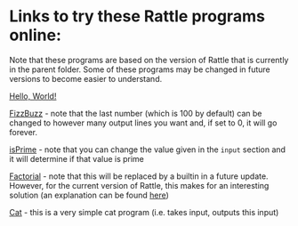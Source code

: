 # Links to try these Rattle programs online:

Note that these programs are based on the version of Rattle that is currently in the parent folder. Some of these programs may be changed in future versions to become easier to understand.

[Hello, World!](https://tio.run/##7Tz9k9u2sb/rr4Cpl1i80/e5/lBysV3Hfs8znTgTp68/XM8NRUESaoqkCdLnc13/6@kuPkgABKm7JG2n897N@HwCFovF7mJ3sVgovy73WXr285BMTiYkzjYs3a1IVW4nD7FlEATB4FlBo5JuSJaSH/cVeVrtyOKMzB@u7j1cnT0gy/lyPhg8iSrAVKzIt1HKaDJ48p4WnGXpisyni@lcIIIf/K/MyCZbDQj8iF@H6C0lEdlWaVzCCAL9gCw7RCWLoyS5JrzMCoBISVQU0TVhKTnQQ1ZcQ9OGHLL3lJR7SvKMpSUtcDh@TOmHkryPkoo2k9CEU8AGqznQtOSPSVZAx/Wakr9WvCRpVlq9X08m5GrP4j2JcfK4JBF3cZCRwMxKUnFF426bRLvHoVoy/n5XsfgtyYtsV0QHbiydU0qe/ffr52QLlGzZx4/r6uNH0XNFGCd7miQZucqKZCMaP92Z8NNv@MXu6y8@X8zzd5e7Cf/m8nO@JPGexm85rh1Rsi0wKa9KxJEX7EDJvixzvprNQMJ0lyXbKawgfks/xPso3dFpnB1m7yrKkf989rsH9xcPZoxPyj38SqvDmhaTaCIwSTou5u8uL/LLOQiSwqx7pPU2M9xfPjhbztghTwQXAXlZgP5MDlG8Z6maBLhe3hbt8mw@4wLvBEZPFMvJCERLV@RTjhz57tWPoG6IXHWPyZrGEcoPFUdybkdBtnlUcFD8qz0FlYtA72A0Kgk95OV1KMU40Kq9oVs5YIS0hoaUd0m2jhKBwfysFZ6bjQXNYbeZLVlVAkFPy@fpxmwus/zV9jUyw2zFrRLtqNmk9oXZlGRZ/iyr6uah0Q4oC2v@uCoKkNGz7HCA/fYy3dAPLi6HtFiCchfsD4yXPrhnWX7tLoJunuJmt5ppnKXQvDMbYbu9gO1mLbiABf@@2m7tRSvIZSMXz8rIOZlLltS8sJsU2@pGbXX0ZyUA@HwxvyQnZDGX7Y24alDNEoS9rAerhRuNetnQ9F2mNodaDDS9iMAgmW1Lq9FgRoOy@WUoF3T/WChraUpGTyt5sMnSu7AroTMBe1oUWcGF8UqzKwe1@HX37l3xv9hUn3AHfKXVflH/tZyKH/3xu6/IRYlbLtpscFGVNLR7Ck5AmuOooIpXwlkAJ@NG98kVK/ew2T6QbIvsl06AXwpzjns/r/hejhS2ZAwchn0rXNz6mowlvVuwP4wLg7BlBQgJDE4BLoAW48a2lmD6wV/ti6za7WXzKJySl1scBzQCSESCT8GYiPVc7WES8IvIXjCba7pFv8akmbaJmpJXiOKKcToG3krcDVvZ1keZ8IzKTEVE2m01NUKLrgMFNw0mjSUJEKDMDU4MtAFEek1KhsSN2JSShRgiYIsKkFyxmIZk8g3hOY0Z7uAI6Ztjk8TEgeMoN4aCRCslkaGGLBbqU5mVURLaOiJ1ldEY@s8xDqFTniesHAVfBeFAeXCg5VwBweZyNI1tR8BpzQJlfuteBYFdGvGnIMQten5OgsAAb21WJVYDoP4TY4Geke3ZLNj6g1qZC764dEn3Eit2@KiZOLR6C1pWhXQ7NrX2zm8MRk1ZWVyvhhiITYRX44ZzhDAIdRlVl@@zKoGNQ01agy@FIHhZmHT1Mbn5oDnwZdAshH6g8SiIAC4gp8S3VAuZMAd8FF4EUXDZ1gPJjA8xzcuGojziXPlz0VY750blFqvVpeq1mDRoeI1bQKhMKeQFEg99UpaoDIbpkeAaHC7VOBfz9jzqj1Oy8K6pGWsTra079ECYo9wfeiJB9FgOC1vgyhn4hqipQnueoauaYyKha@bqgeN6ktDZ1kM0PLpT@omp0YuGRfWixmnAFRnyqygXn8F5gH1LIKzkJIl0yCNGW9IbCpZVqVrcSOFq1jR0@TvUitO09I23/wBPlkCo6AlBviYJTUc1QwyFaGPnFx4MhtL58J86CmGwUxwjhD@nwFA8xwArwf1IYzFW/wMbbYdIy9gyxIZtMahvG6qBjpsdndqiDpoRdJ5xztYJhSgItTaYL5Zn9353/8HDR59/evLlm8fBkHyJqlRQLmKFCDxUFEuPiD6KcPC4xp5OKapEBpAQI9QhhuTBG3GsfCyCDN0lWSF3PAT/dtQmg7lINMFRoG5CNjKkoMCjygiFujWlCYyCw8Roe8EuEcpcY8tWqkmnUZ6DZMQY286r@bGjzz0pPBeTxSUaShx0ag8ykJnQbc8lPcuo5scJCiC0QNxfKGpTh9Uqb3V28QT87cgeJY1xhBUmRCKEjhvjW8cNb4S7gn6D7RIafk9hWQkoE4KNA8MrNTF4HTfbHPcF6fWcj28252PvnMujky7bs@qpcZY7TiBhWcKGFNyw2ySLShwUmg7ZtoSWITTncQOWyD7G@MA/t@GRDKUdF0olLsO2STWQ/ORH4oYO7rAn/mFqztAzoRHqCBathjIzwcVweTrRx15bxJ44x2MxJFJ7E7uyUnjRjkh65QfbQPhE1vJfjucGPHB@uM6pEr@jS9qefstiNBd/s3AHp8EKDgJju3ESrHi1LtFxOD0nwepQJSXLk2unZxasNuw921Cn/SpYiQTZnzA/5vT9EKwKPF4dMLYYItPn4geiB0znFNQ4P23YTp7BcKVktDiHpY/J8hxkylJgwNm52AJw8BHJtTVNsishqg0tI5aApNfg8MD6YXADIyRCbhPEYeF4YnXo3AUr8H1O49fBSmnct9lV6nR@U3f@MXe6voc5aPm97HX6chhWpO5Md4IVejanNQ5WcZbGkQt9gWuIivIPWeZOfRmswC95Or4AsWabKsmc9v8CXBChOa0FrkClO4TjdfrPg1WzhZ@/q8DAORB/0ezZ/C8e@1@mr6Xd8AKXuCAU8gulyU7/GJkGyJ5BqPPUpSUC/cZMzcuUlS/qgNaGeapgXuW0iCTAUCaxs7oFM8iYgt6KZDSQE4szcmZv3@AAjMTeD33zvUb@JTQuXxTZQeSRHIC1Fu2P2fdNZsgB@r1a9tN08wMEVH4gpoBeAq93rd53wepdxcrvZYLVf@zFn78bwac45Zk2RXwIIUAJRnDu0yb2NAiVybSAL/DDZShAjGhDGYFR42i3BzRWGps6RrQNwVjeILDakIsTIuZnqvVET9wcQoTNQEgYwJmwAVyfGMhHWmQiDm3ghUmpR0iLQaItZnE2NGYHCGtGRVZBwL4J@/BoI6UQpdkUQ9o6NgeKCwZnIAjmQSMIjeI9hvaW8xOB6QHsG3jAheFrkFGnGGwHFjg067zJwnSXB/QYImAAAIyxVLxAE3vQ0hqEcrjBoDNrkAxJPMMawQtqQBAoh/O5HWg6qXOYSQG6B3AnD6RjITOnQQZHMy2C86CDe8IOeVbA8Snb1Z1rhRna2tjHi3kY3oKa2WJ@cjJany4makFA30mrbaA4pLbAce6o6KiTM06eh3h40JHsuQDUq9EEfp8uwktDenJpv6n8WtyqU0HdlIod6JELaXjZddap19LEKNIIDUXDWF7ryWT1@6hgkT6ASoZjDA@wO/aepuQNZtyiYuccpYP/ae4HA2Pf6CNAPf7x8fF3HATISgzTW@d3OWhM/tQ1at4esvfQCTy3vIEX@8lIqkbo4SsEl4qh6p6gTp5L6witnCzEdXCWo1E0@iRbRHgrwNToFqBf4ZR2hoa4zs8dZhlqZOVbDCthg6B4msXpIFmtUH8UhAp7YixGd@JqRV/vehvoGtc/Z9mT48ueiGW3JCujfbV0@UESN9M6rFplTtokH29wluaa50r1x6Qe4oCrxKqCz/DapX9AZN9A/jouzc4VvQ6XjprdmZMS9vF3pvhrOUZ1yNKahYAn5zVjVTe7HW/NUTdlb8@Y35TDJ7@Uwyc34PCJqcEGl8VZT7FYXdapCA0JHRs3JyzlJY02RJcfqIytlfoaCnSWRPBPya@o7B6n9r3e@v1YBIGpLw3nafJHCXdaTkOnbaD30nL9HtfrpnhseJ0oNkL5IccqDe96VBWQuPvVLOpjzY0RObr5K1jjxFANn45FJS6fGrWrMwMmk7BCilslUlXu44EPTiiFSEXyrrxsZ7wAHRoRLP7RI/feUvVZ7rGdsnYLLJzY2s6Y2enUGxDRSYifGB9B3nOtKQ1M4vTLYwMQN5MIQv52Mpl3iGRyU5E8emREc//ESdq8bRJdXnvgFAM6m9ZkVTOPyniG3UJtS7hILXskgljetjyuVfEJu2tst1n@RSVgTWo37FcVf12BLSgJY9ou47oTGYTZRZNBFZdFLtDHUlrXkcibxoG6VL1D0NXi3ZxkGdbzsRhcprp@VIx5/uoFGcmCIPCrWZpci3GyUtUsgRRlOmFfTV1HFHG0RqJep0yqmSuVLTSFf7zlQbReevXixp6l9xB@Klos0cjyBhmeqDSutXmwUdKKpWlkQmwFFRwuqlQWf9zlGLpgaF4PYEpecqVZanhRkALFDKy7ITE40tdkWHI0JW9CWbHEcAaYmqXvaYE3@GzblN3eoj7Rw8a@WsRbYDZvIq1ywa5xel59i@uBC4fDoXdbgkLhPXZzdyEj6XWB1bBYkMeVnKqaP9btjpkYsP2BmsbQHdsQD/lblpMqLVkiA80k43jLoaa2YFVRQ19tAmb08PbxMvC44qPlCl1AtTOx7ZN1j@UpG1JX8G0W/EfzQG@seruIqhmyjri0jbystlvDp4AVxSxUJMww1sRjtUS5hwU6xSvCdqh7HtNyUCwm6rQbojxcFBGKbmH@sBDwWBVx/@7zbtiOgmJPGcFR62o6ywBseEmCpkqpp@rGHaI3/W0GO8VQduHAT4FZ6eRH1mhVL5wotezpb8oQfgrGRKfqbS@zMDP2wed/B3GfDeJaZQIWeU/@HeQ9McjTlQRuRvOXmPtCu0xzqzc7dkMbT1dX8JiJ2oWvSPama8Yt5oVxba@ty52EqZipLkw051Eu0aJzWKeWC2pUUAyNNI2FcpqDyfI53G6vcdSEn9Zi7QeVF1Thb6NXt56YTBYGf/xvHuroxWB1N6QWnCsXx/Q1lq9/RWMS/DkNQveA5aQtRRHBrXI/cojuaraLQnUWCj/FzTD6C3IW3i7z6Dk4ddx1AfJl72VJ97jFvHfz9g2c3/wyDuB1WO67x8JyDcn/Wt7Y1JVPTDfGQXxjvMRzM2/HcVgnp9schY/4/W4J0kP@GuuHO3Jtx5OVflYrtD6RtGesM4HH06j9M7VPq3aNjXdTSZCmANafSLGfZJkvldS9Q6NCYmK3eOdW@1nsYIhO52MVYKYZqdMYxy6v@/bonBzJ8nuuUXqKjIxFHU3JkH4yPUrmvZHwwNVbWZ73zSong0A8Hw51MkYAGVXS6FtXcChg@azAd0v41mfN0tkePMFIVCu9xXe2V2SbykdgICVOwzFWsGQHLMbmZESnuylZLO/DyJLoZkAPYHFEeQSnjT3blvoBZVNuZeqGKW8rU4aFLlpZoPEX5tsEFs8lwa/Jsx3Jq8X7VjBtRAiGaG3wrvDWuBZv1aSZjCTRQl8DqTq0ragqoqISPqHpDg6Chub7bk4Ax1/kezXePMpW3F5nZZkdPLfxJFr6xkQJoE2jEhUvS0XnRhM0UQalLm3SF2cyTwWkLaY2yNzpn0/J84TLUdLXm3NrcwUf73LtZJrpxYs4TR8dS7RIpzgsAzUTBFSrw0LfzWYlryHG@NpEPEAYk5vpke@1642q4W0DXJ9bpRicN6Mw/VOjnFomzusnSlZVsTneghYRZecDqoHn6c9T3Gs1PrvsWlNkhzOidMvK0RjktLZTh/mTr289ftLZXpZztEz@RT2rg6lN/dKgZ3hgu30pX5gspQc1l2L4SO9SpOdmZbwnbs4Hu5y3wR3XYA272@mlGovOQjYzhi1gXGXT3UbWonjeAvFfoh1bqhvMyO1hXBe5rJz38XH@/3y0@Oi91PK/FqoR25bm/wQvO5bcz1P9pM2p@1a1IFUKoRbDp94Dw1hg7UcTcKv7o@s4Qa@DwRE@k1Tx1@nkZPbFmPzww/MXws3QqEjwK1E2FBkXYRXyIfowO@AzS/UHASJk5W@cJdUhnRXZ1ZhEgBBs5gxOwzhNdWh9X0WHu2p5nO5QZ6jIlswYdL4U0g9dXE/QcS3XxmG8FMR2X0f3Ja6nrN65svQeie7gz9Hvp3CY6M9wOIczq4D/NqeJjolvcRRyPal@QHeLahT74Oq7JrXeHpisFrWY4s2UOous5RdXoCkRAQW2NW94fZeHItYTlw3gI0D5AVjeTOCTRgbbFe83IlIXRDbXZQa2pUL32EC3AbH4cAnNwGvsLcNLSmitsaWU6XI3xDqWiKSJ6zmmwEj7pOIO09c2nuD8Bt@D8mu@OObY40szK7sIxqrCVi@/rkt2TUfnpaRv4zerUq9Y1ZvbjjISA1wlT4KA@Gqlj6WWe6nCnLZDWQ9RLrRR9NV/bJTw2ku6369A/BXtHSOt0oDQPH/b73466lvU96/YGzUCRc1SPMkJ39Snjb0lSsaX1tzBwML7lRdBMP0rqKgJHYZdwm/iE4c5@KpnKL7NQnwvmUh6PB44VT7NO6cbZSXamUxVylAeSUQYOxuZYw/7F1b9uJmJztKfVvlPOGhbfeMlWNubdV3zdlLYcT@@XNx7cO/h2f17D1q@p6nIfSm@y8VOf9kVtmYlcn3iB3E45bXkAr2FSibUlbUiyBKOAb@EJxUF5Fj0or6ujuM3DlyqYlOjQg3b1dsvzD@Irx6T6QiWyttzAeHTHfX9a6A50QGdk9yLpUW6zJrLKuNsa7sLVVPrRhoNX3Y6KytewyEqczGC3lh8P6CRWxEJEhhzsFVhcJ1VxTMIN4UNDv7889XP4qvTjGb958UKDehAfp2abgQb9fM/AA "Python 3 – Try It Online")

[FizzBuzz](https://tio.run/##7Txrk9s2kt/1KzDU2RZn9B7HDyWTsePYd67ail129vaDVt5QFCRxTZE0QXo8Pp//erYbDxIAQWomyd7W1d1UeTwCGo1Gd6O70Wgouy72aXL@a5@MTkckTDdRsluQstiOHmFLz/O83rOcBgXdkDQhP@9L8rTckdk5mT5a3H@0OH9I5tP5tNd7EpSAKV@QH4MkonHvyUeasyhNFmQ6no2nHBH84H9FSjbpokfgh/86BO8pCci2TMICRhDoB2TpISiiMIjja8KKNAeIhAR5HlyTKCEHekjza2jakEP6kZJiT0mWRklBcxyOHxP6qSAfg7ik9SQ0ZhSwwWoONCnYJUlz6LheU/L3khUkSQuj97vRiFzto3BPQpw8LEjAbBxkwDFHBSmZpHG3jYPdpS@XjL8/lFH4nmR5usuDA9OWziglz/797XOyBUq20efP6/LzZ95zRSJG9jSOU3KV5vGGN345GbGz79ly992dr8tp9mG1G7HvV1@zOQn3NHzPcO2IMtoCk7KyQBxZHh0o2RdFxhaTCUiY7tJ4O4YVhO/pp3AfJDs6DtPD5ENJGfKfTb55@GD2cBKxUbGHX0l5WNN8FIw4JkHHcvphtcxWUxAkhVn3SOttZngwf3g@n0SHLOZcBORFDvozOgThPkrkJMD14rZo5@fTCeN4RzB6JFlOBiBauiBfMuTIT69@BnVD5LJ7SNY0DFB@qDiCczsKss2CnIHiX@0pqFwAegejUUnoISuufSHGnlLtDd2KAQOk1dekvIvTdRBzDPpnpfBMb8xpBrtNb0nLAgh6WjxPNnpzkWavtm@RGXorbpVgR/UmuS/0pjhNs2dpWTX3tXZAmRvzh2Weg4yepYcD7LeXyYZ@snFZpIUClNlgf4pY4YJ7lmbX9iLo5iludqOZhmkCzTu9EbbbC9huxoJzWPAP5XZrLlpCzmu5OFZGLshUsKTihdkk2VY1KqujPksBwOfldEVOyWwq2mtxVaCKJQi7qgbLhWuNatnQ9FMqN4dcDDS9CMAg6W1zo1FjRo2y/qUpF3T/nEtrqUtGTSt4sEmTe7AroTMGe5rnac648UrSKws1/3Xv3j3@P99UX3AHfKvUflb9NR/zH/Xxp2/JssAtF2w2uKhSGNo9BScgzHGQU8kr7iyAk2Gt@@QqKvaw2T6RdIvsF06Arbg5x72flWwvRnJbMgQOw77lLm59TYaC3i3Yn4hxg7CNchASGJwcXADNh7VtLcD0g7/a52m524vmgT8mL7c4DmgEkIB4X7wh4eu52sMk4BeRvWA213SLfi0SZtokakxeIYqriNEh8FbgrtkabV2Ucc8ozVRAhN2WUyM07zpQcNNg0qI4BgKkucGJgTaASK5JESFxg2hMyYwP4bB5CUiuopD6ZPQ9YRkNI9zBAdI3xSaBiQHHUW4RChKtlECGGjKbyU9FWgSxb@qI0NWIhtB/gXEIHbMsjoqB963n96QHB1ouJBBsLkvTou0AOK1YIM1v1SshsEsh/uL5uEUvLojnaeCNzSrFqgFUf2Is0DGyOZsBW32QK7PBZyubdCexfIcP6ol9ozenRZkLt2NSa@782mBUlBX59aKPgdiIezWmOUcIg1CXUXXZPi1j2DhUp9W7ywXBilynq4vJ9QfFgbtevRD6iYYDLwA4j5wR11INZNwcsIG/9AJv1dQDwYxPIc2KmqIsYEz6c95WOeda5WaLxUr2Gkzq1bzGLcBVpuDyAon7LikLVBrD1EhwDRaXKpyzaXMe@ccZmTnXVI81iVbWHXogzJHuDz0RJ3oohvkNcOkMXEPkVL45T99WzSER0BVz1cBhNYlvbes@Gh7VKfzEWOtFwyJ7UeMU4IL02VWQ8c/gPMC@xRBWMhIHKuThow3p9TnLykQubiBx1Wvq2/ztK8WpW7rGm3@AJ4shVHSEIN@RmCaDiiGaQjSxs6UDg6Z0LvxnlkJo7OTHCO7PKTAUzzHASnA/wlgM5f/ARtMh0iI0DLFmWzTqm4aqp@JmS6e2qIN6BJ2ljEXrmEIUhFrrTWfz8/vfPHj46PHXX57cfXfp9cldVKWcMh4rBOChglB4RPRRhIHH1fZ0QlElUoCEGKEKMQQP3vFj5SUPMlSXYIXY8RD8m1GbCOYC3gRHgaoJ2RghBTkeVQYo1K0uTWAUHCYG22W0Qih9jQ1bKScdB1kGkuFjTDsv58eOLvck8SxHsxUaShx0Zg7SkOnQTc8lPMug4scpCsA3QOxfKGpdh@Uqb3V2cQT8zcgeJY1xhBEmBDyEDmvjW8UN77i7gn6N7QIafo9hWTEoE4INPc0r1TF4FTebHHcF6dWclzeb89I55/zopPPmrGpqnOXECiQMS1iTght2G6dBgYN83SGbltAwhPo8dsASmMcYF/jXJjySIbVjKVVi5TdNqobkFzcSO3Swhz1xD5Nz@o4JtVCHs2jRF5kJxoeL04k69poidsQ5DoshkJqb2JaVxIt2RNArPpgGwiWyhv@yPDfggfPDdUal@C1dUvb0xyhEc/FfBm7vzFvAQWBoNo68BSvXBToOq@fUWxzKuIiy@NrqmXiLTfQx2lCr/cpb8ATZXzA/ZvW98RY5Hq8OGFv0kelT/gPRA6ZzcqqdnzbRTpzBcKVkMLuApQ/J/AJkGiXAgPMLvgXg4MOTa2sap1dcVBtaBFEMkl6DwwPrh8ENjBAImUkQg4XjidWic@ctwPdZjd95C6lxP6ZXidX5fdX558zqeg1z0OK16LX6MhiWJ/ZMJ94CPZvVGnqLME3CwIZe4hqCvPhTmtpTr7wF@CVHxx0Qa7op49Rq/zfABRGa1ZrjCmS6gzteq//CW9Rb@PmHEgycBfE3xZ7Nf@Kx/2XyVtgNJ3CBC0Ihv5CabPUPkWmA7BmEOk9tWgLQb8zUvEyi4kUV0JowTyXMq4zmgQDoiyR2WrVgBhlT0FuejAZyQn5GTs3t6x2Akdj7qWu@t8i/mIbFizw98DySBbBWov05fV1nhiygH@SynyabNxBQuYEiCfQSeL1r9H7wFh/KqHgtEqzuYy/@/LcWfPJTnm5T@AcfAhRvAOc@ZWLPPF@aTAN4iR9WPgfRog1pBAa1o90e0FgpbPIY0TQEQ3GDEFWGnJ8QMT9Trkdq4voQwm0GQsIAFnEbwNSJgXymecrj0Bqem5RqhLAYJNhiFmdDw@gAYc0gT0sI2Dd@Fx5lpCSiJB1jSFvF5kBxHsEZCIJ50AhCg3CPob3h/HhgegD7Bh5wpvkaZNQZBtueAQ7NKm8y093lAT0GDxgAAGMsGS/Q2Bw0NwahHG4w6NwYJEISx7Ba8JwaEATK4WJqBppW6hxmkoD2AdzKA6lYSM9pkN7RTAvnPOjgnkSHLM3h@JTuqs61xAxtTezD2dT3b0HNZDY9PR2sz2YjuSCg77TR1pMcklvgOHdkdNTKGSvPQxw8aEn2LAH1YjCC32czf6VJTyztD5Vfg1tVKqidUr4DHXIhNS/bzjrVWuoYRRihPm8Yims9kaz@GORRoA6gguEYwwPsLvpIE/IOM25BvrOO0t5/1PeDnrZv1BGgGn95fPyJhQBZiWF64/wuBg3JX9pGTZtD9g46geeGN3BiPx0I1fAdfIXgUjJU3hNUyXNhHaGVkRm/Dk4zNIpan2ALD285mBzdAHQrnNROXxPXxYXFLE2NjHyLZiVMEBRPvTgVJMsVqo@cUG5PtMWoTlwt7@tcbw1d4frnLHt0fNkjvuyGZEW0L5cuPgjiJkqHZavISevk4w3OXF/zVKr@kFRDLHCZWJXwKV67dA8IzBvI38elyYWk1@LSUbM7sVLCLv5OJH8NxygPWUqzEPD0omKs7I5ux1t91E3Z2zHmD@Xw6W/l8OkNOHyqa7DGZX7WkyyWl3UyQkNCh9rNSZSwggYbosoPZMbWSH31OTpDIvin4FdQtI@T@15t/W4snMDElYZzNLmjhJOG01BpG@hdGa7f4XrtFI8JrxLFWijfZ1il4VyPrALid7@KRV2suTEiSzd/B2usGKrm07GoxOZTrXZVZkBnElZIMaNEqsxcPHDBcaXgqUjWlpdtjRegQyGCxT9@bN9byj7DPTZT1naBhRVbmxkzM516AyJaCXET4yLIea7VpYFJnG55bADiZhJByD9OJtMWkYxuKpLHj7Vo7p84SZO3daLLaQ@sYkBr0@qsqueRGU@/XahNCeeJYY94EMualse2Ki5ht41tN8u/qQSsTu363aririswBSVgdNulXXcigzC7qDOoZKLIBfqihFZ1JOKmsScvVU8Iulq8mxMsw3q@KASXKa8fJWOev3pBBqIgCPxqmsTXfJyoVNVLIHmZjt9VU9cSRRytkajWKZJq@kpFC03gH2t4EKWXTr24sWfpPISf8RZDNKK8QYQnMo1rbB5sFLRiaRoZEVNBOYfzMhHFH/cYhi4YmlcDIikvsdI00bwoSIFiBtbekBgcqWsyLDkak3e@qFiKcAaYOko@0hxv8KNtXXZ7i/pEBxu7ahFvgVm/iTTKBdvGqXnVLa4Dzu/3@85tCQqF99j13YWIpNc5VsNiQR6Tcior/hi3O3piwPQHchpNd0xD3Gfvo4yUSRHFItCMU4a3HHJqA1YWNXTVJmBGD28fV57DFR8tV2gDqpyJaZ@MeyxH2ZC8gm@y4H81D9TGqrYLr5oh64AJ28iKcrvVfApYUcxCBdwMY008VksUe1igVbzCbYe859EtB8Viola7wcvDeREh7@bmDwsBj1URd@8@54ZtKSh2lBEcta66s/TAhhfEq6uUOqpu7CFq099msFUMZRYO/OLplU5uZLVWdcLxUsuO/roM4RdvSFSq3vQyMz1j7339VxD3VSOuUSZgkPfkX0HeE408VUlgZzR/i7nPlcvUt3q9Yze09nRVBY@eqJ25imRvumbcYk4Y2/aautxKmIyZqsJEfR7pEg06@1VqOadaBUVfS9MYKMcZmCyXw233GkdN@Fkl1m5QcUHl/zF6deuJyWim8cf95qGKXjRWt0MqwdlysUxfbfm6VzQk3l8Tz7cPWFbakhcR3Cr3I4aornq7SFTnPvdTTA@j75Bz/3aZR8fBqeWuC5DPOy9L2sfNpp2bt2vg9OaXcQCvwnLXPRaWawj@V/LGprZ8YrLRDuIb7SWenXk7jsM4Od3mKHzE77dLkB6yt1g/3JJrO56sdLNaonWJpDljlQk8nkbtnql5WjVrbJybSoDUBbDuRIr5JEt/qSTvHWoV4hPbxTu32s98B0N0Oh3KADNJSZXGOHZ53bVHp@RIlt9xjdJRZKQt6mhKhnST6VAy542EA67ayuK8r1c5aQTi@bCvkjEcSKuSRt@6gENBlE1yfLeEb33WUTLZgycY8Gql9/jO9opsE/EIDKTEqD/ECpb0gMXYjAzoeDcms/kDGFkQ1QzoASwMKAvgtLGPtoV6QFmXW@m6ocvbyJRhoYtSFmj8jfk2jsVxSfB78mxH8mrhvhFMaxGCJloTvC281a7FGzVpOiNJMFPXQLIObcuriiivhI9psoODoKb5rpsTwPE38V6N1Y@yJbfXaVGkB8dtPAnmrjFBDGiToEDFSxPeuVEEjaRBqUqb1MWZyFMBabOxCTK1@qdj8jxmYpTw9frcylzBx3tMOZl6ev4iTtFHhwIt0skPy0DNCAHl6rDQd7NZiGuIIb424Q8QhuRmeuR67XqjanjTAFfnViEG680oTP9UK6cWifPqiZJRVayPN6B5RNn6gKrnePrzFPdahc8su1YUmeEML90ycjQaOY3t1GL@xOtbh5@0tpfhHA2Tv6xmtTA1qZ9r9PQP0W5fiBcmc@FB9aVoPtK5FOG5oyLcEzvng13W2@CWa7Ca3c30UoVFZSHrGf0GMK6y7m4ia1A8bYC4L9GOLdUOZsT20K6LbFZOu/g4/X8@Gnx0Xmq5XwtViE1L83@Cly1L7uapetJm1X3LWpAygVArwqfePc1YYO1HHXDL@6PrMEavg8ERPpOU8dfZ6HRyZ0jevHn@grsZGuQxfiXKhiLjAqxCPgSfJgd8Zin/IECEqPwN07g8JJM8vRqSABCCzZzAaRinKQ@N76tocVcNj9Me6vQl2YIZvdaXQuqhi@0JWq7lmji0l4LY7upov8R1lNVbV5bOI9EJ/hz9fgqLie4Mh3U4Mwr4b3OaaJn4Fkch25OqB3S3qEYxD66ua1Lj7YHOal6Lyd9MybPIWnxxBZoSHlBgW/2G13V5yGM9ftkAPgKUH4DFzQQ@aYxgu@L9RkCqgsj6ukzDNpfoLjV0GxCLCxfXDLzG3kZ4SQmtFbaERqrcDbEOBSJh4jqOKTDSPKnYw9S1jSM4v8H3oPyeL4459vhSz8rOvKGssFXLr@qSbdPReinp2vj1quQrVvnmtqWMRAOXyRPPI65a6WOp5U6qMKdtUdZBlA2tFX11HxsFvPKS9vcrEHdFe8tIozTA18/f5ruflvoW@f0r5kYNQFHTBE9y3Dd1aWNniZL2pTUnGFg4v/LC88Z/BxXVoX2/Tfh1fGIxB1/19Pm3WfDvJeNJj8ueVeVTv3O6UVaimcmUpQzFkUSEtrOROeaw/8GqHzsz0Vr60yj/8XtNq6@9BGt6s7Zr3lYKW@7H57P7D@8/On9w/2HD99QVuS/5d7mY6S@zwlavRK5O/CAOq7yWLNFbyGRCVVnLgyzuGPBLeBJeQI5FL/Lr6hh@48BKFptqFWrYLt9@Yf6Bf/WYSEdEibg95xAu3ZHfvwaaExzQOYm9WBiki6y5qDJOt6a7kDW1dqRR82WnsrL8NRyi0hfD6Q359wNquRWeIIExB1MVetdpmT@DcJPbYO@vv76IPn@@@0P5@fOXE/aWzd7O2Pz1@XJ39ma2ZnfOl9P1bP1uutrd@Qb@nOOfP6xm0@mv/PvWNFzqz@UCrW5PfAebagTD9us/AA "Python 3 – Try It Online") - note that the last number (which is 100 by default) can be changed to however many output lines you want and, if set to 0, it will go forever.

[isPrime](https://tio.run/##7Txrkxu3kd/5K6Dh2eLs8r2KHrTXkiJLd6pKWS7LuXxgqHg4BElE89I8tFpF0V93uvGYATCY4a7tJJW62yqtlkCj0ehudDcaDWbX5TFNLn4eksnZhITpjiWHFanK/eQhtgw8zxs8y2lQ0h1JE/LjsSJPqwNZXJD5w9W9h6uLB2Q5X84HgydBBZjyFfk2SBiNBk/e07xgabIi8@liOueI4Af/K1OyS1cDAj/8Vxy8pSQg@yoJSxhBoB@QpXFQsjCIomtSlGkOEAkJ8jy4JiwhMY3T/BqadiRO31NSHinJUpaUNMfh@DGhH0ryPogq2kxCo4ICNlhNTJOyeEzSHDqut5T8tSpKkqSl0fv1ZEKujiw8khAnD0sSFDYOMuKYWUmqQtJ42EfB4bEvl4y/31UsfEuyPD3kQVxoSy8oJc/@@/VzsgdK9uzjx2318SPvuSKsIEcaRSm5SvNoxxs/3ZkU598U68PXX3xez7N3m8Ok@GbzOVuS8EjDtwWuHVGyPTApq0rEkeUspuRYllmxms1AwvSQRvsprCB8Sz@ExyA50GmYxrN3FS2Q/8Xsdw/uLx7MWDEpj/ArqeItzSfBhGMSdKzn7zbrbDMHQVKY9Yi03maG@8sHF8sZi7OIcxGQlznozyQOwiNL5CTA9fK2aJcX81nB8U5g9ESynIxAtHRFPmXIke9e/Qjqhshl95hsaRig/FBxBOcOFGSbBXkBin91pKByAegdjEYloXFWXvtCjAOl2ju6FwNGSKuvSfkQpdsg4hj0z0rhC70xpxnsNr0lrUog6Gn5PNnpzWWavdq/RmborbhVggPVm@S@0JuiNM2epVXdPNTaAWVuzB9WeQ4yepbGMey3l8mOfrBxWaSFArSwwf7AitIF9yzNru1F0N1T3OxGMw3TBJoPeiNstxew3YwF57Dg31f7vbloCbls5OJYGbkkc8GSmhdmk2Rb3aisjvosBQCf1/MNOSOLuWhvxFWDKpYg7KYeLBeuNaplQ9N3qdwccjHQ9CIAg6S3LY1GjRkNyuaXplzQ/WMuraUuGTWt4MEuTe7CroTOCOxpnqd5wY1Xkl5ZqPmvu3fv8v/5pvqEO@ArpfaL@q/llP@oj999RdYlbrlgt8NFVcLQHik4AWGOg5xKXnFnAZwMG90nV6w8wmb7QNI9sl84gWLDzTnu/awqjmIktyVj4DDsW@7ittdkLOjdg/1hBTcIe5aDkMDg5OACaD5ubGsJph/81TFPq8NRNI/8KXm5x3FAI4AExPvkjQlfz9URJgG/iOwFs7mle/RrTJhpk6gpeYUorlhBx8BbgbthK9u7KOOeUZqpgAi7LadGaN4VU3DTYNJYFAEB0tzgxEAbQCTXpGRI3IhNKVnwIRw2rwDJFQupTybfkCKjIcMdHCB9c2wSmArgOMqNoSDRSglkqCGLhfxUpmUQ@aaOCF1lNIT@S4xD6LTIIlaOvK88fyA9ONByKYFgc1maxvYj4LRigTS/da@EwC6F@JPn4xa9vCSep4G3NqsUqwZQ/4mxQM/I9mwGbP1BrswGX2xs0p3E8h0@aib2jd6cllUu3I5JrbnzG4NRU1bm16shBmIT7tUKzTlCGIS6jKpbHNMqgo1DdVq9L7kgijLX6epjcvNBceBLr1kI/UDDkRcAnEfOiWupBjJuDoqRv/YCb9PWA8GMDyHNyoaiLCgK6c95W@2cG5VbrFYb2WswadDwGrcAV5mSywsk7rukLFBpDFMjwTVYXKpxLubteeQf52ThXFMz1iRaWXfogTBHuj/0RJzosRjmt8ClM3ANkVP55jxDWzXHREDXzFUDx/UkvrWth2h4VKfwE1OtFw2L7EWNU4ArMiyugox/BucB9i2CsLIgUaBCHj7akN6Qs6xK5OJGElezpqHN36FSnKalb7z5B3iyCEJFRwjyNYloMqoZoilEG3uxdmDQlM6F/9xSCI2d/BjB/TkFhuI5BlgJ7kcYi7H8H9hoOkRahoYh1myLRn3bUA1U3Gzp1B51UI@gs7Qo2DaiEAWh1nrzxfLi3u/uP3j46PNPT75889gbki9RlXJa8FghAA8VhMIjoo8iBXhcbU8nFFUiBUiIEeoQQ/DgDT9WPuZBhuoSrBA7HoJ/M2oTwVzAm@AoUDchGxlSkONRZYRC3evSBEbBYWK0X7MNQulrbNlKOek0yDKQDB9j2nk5P3b0uSeJZz1ZbNBQ4qBzc5CGTIduey7hWUY1P85QAL4BYv9CUes6LFd5q7OLI@BvR/YoaYwjjDAh4CF02BjfOm54w90V9GtsF9DwewrLikCZEGzsaV6picHruNnkuCtIr@d8fLM5HzvnXJ6cdNmeVU2Ns9yxAgnDEjak4IbdR2lQ4iBfd8imJTQMoT6PHbAE5jHGBf65DY9kSO1YS5XY@G2TqiH5yY3EDh3sYU/cw@ScvmNCLdThLFoNRWai4MPF6UQde00RO@Ich8UQSM1NbMtK4kU7IugVH0wD4RJZy39ZnhvwwPnhOqNS/JYuKXv6LQvRXPzNwO2deys4CIzNxom3KqptiY7D6jnzVnEVlSyLrq2embfasfdsR632K2/FE2R/wvyY1feDt8rxeBVjbDFEps/5D0QPmM7JqXZ@2rGDOIPhSslocQlLH5PlJciUJcCAi0u@BeDgw5NrWxqlV1xUO1oGLAJJb8HhgfXD4AZGCISFSVABC8cTq0XnwVuB77Mav/ZWUuO@Ta8Sq/ObuvOPmdX1PcxBy@9Fr9WXwbA8sWe6463Qs1mtobcK0yQMbOg1riHIyz@kqT31xluBX3J0fAFiTXdVlFrt/wW4IEKzWnNcgUx3cMdr9V96q2YLP39XgYGzIP6i2LP7Xzz2v0xeC7vhBC5xQSjkF1KTrf4xMg2QPYNQ56lNSwD6jZmalwkrX9QBrQnzVMK8ymgeCIChSGKndQtmkDEFvefJaCAn5Gfk1Ny@XgyMxN4PffO9Rv5FNCxf5GnM80gWwFaJ9sf0@yYzZAH9Xi77abL7AQIqNxCTQC@B14dW7ztv9a5i5fciweo@9uLP37Xgk5/ydJvCP/gQoHgjOPcpE3vu@dJkGsBr/LDxOYgWbUgjMGoc7T5GY6WwyWNE2xCMxQ0Cqw05PyFifqbaTtTEzSGE2wyEhAEF4zagUCcG8pHmKY9DG3huUuoRwmKQYI9ZnB0NWQxhzShPKwjYd34fHmWkJKIknWJIW8fmQHHO4AwEwTxoBKFBeMTQ3nB@PDCNwb6BB1xovgYZdY7BtmeAQ7PKmyx0dxmjx@ABAwBgjCXjBRqZg5bGIJTDDQZdGINESOIY1gieUwOCQDlczs1A00qdw0wS0D6AW3kgFQvpOQ0yOJlp4ZwHHTwSFmdpDsen9FB3biVmaGtjHy/mvn8LamaL@dnZaHu@mMgFAX1nrbaB5JDcAqe5I6OjTs5YeR7i4EFHsmcNqFejCfw@X/gbTXpiab@p/FrcqlNB3ZTyHeiQC2l42XXWqdfSxCjCCA15w1hc64lk9fsgZ4E6gAqGYwwPsAf2nibkDWbcgvxgHaW9/2nuBz1t36gjQD3@8enxdywEyEoM01vndzFoTP7UNWreHnJ00Ak8N7yBE/vZSKiG7@ArBJeSofKeoE6eC@sIrQVZ8OvgNEOjqPUJtvDwloPJ0S1At8JJ7fQ1cV1eWszS1MjIt2hWwgRB8TSLU0GyXKH6yAnl9kRbjOrE1fK@3vU20DWuf86yJ6eXPeHLbklWRPty6eKDIG6mdFi2ipy0Tj7e4Cz1Nc@l6o9JPcQCl4lVCZ/itUv/gMC8gfx1XJpdSnotLp00uzMrJezi70zy13CM8pClNAsBzy5rxspudjve6qNuyt6eMb8ph89@KYfPbsDhM12DNS7zs55ksbyskxEaEjrWbk5YUpQ02BFVfiAztkbqa8jRGRLBPwW/grJ7nNz3auv3Y@EEJq40nKPJHSXcaTkNlbaB3o3h@h2u107xmPAqUayF8sMCqzSc65FVQPzuV7GojzU3RmTp5q9gjRVDNXw6FZXYfGrUrs4M6EzCCqnCKJGqMhcPXHBcKXgqsujKy3bGC9ChEMHiHz2y7y1ln@Ee2ylru8DCiq3NjJmZTr0BEZ2EuIlxEeQ81@rSwCROvzx2AHEziSDkbyeTeYdIJjcVyaNHWjT3T5ykzdsm0eW0B1YxoLVpdVY188iMp98t1LaE88SwRzyILdqWx7YqLmF3je02y7@oBKxJ7fr9quKuKzAFJWB026VddyKDMLuoM6gqRJEL9LGE1nUk4qZxIC9V7xB0tXg3J1iG9XwsBJcprx8lY56/ekFGoiAI/GqaRNd8nKhU1UsgeZmO31dT1xFFnKyRqNcpkmr6SkULTeBf0fIgSi@denFjz9J7CD/nLYZoRHmDCE9kGtfYPNgoaMXSNDIhpoJyDudVIoo/7hYYumBoXg9gUl5ipWmieVGQAsUMrL0hMThS12RYcjQlb3xRscRwBpiaJe9pjjf4bN@U3d6iPtHBxr5axFtg1m8ijXLBrnFqXnWL64Dzh8Ohc1uCQuE9dnN3ISLpbY7VsFiQV0g5VTV/jNsdPTFg@gM5jaY7piEeFm9ZRqqkZJEINKO0wFsOObUBK4sa@moTMKOHt48bz@GKT5YrdAHVzsS0T8Y9lqNsSF7Bt1nwH80DtbHq7cKrZsg2KIRtLMpqv9d8ClhRzEIF3AxjTTxWS5RHWKBVvMJth7zn0S0HxWKiTrvBy8N5ESHv5uYPCwFPVRH37z7nhu0oKHaUEZy0rrqz9MCGl8RrqpR6qm7sIWrT32awVQxlFg785OmVTm5kjVb1wvFSy57@pgzhJ29MVKre9DILPWPvff53EPdZI65VJmCQ9@TfQd4TjTxVSWBnNH@Juc@Vy9S3erNjd7TxdHUFj56oXbiKZG@6ZtxiThjb9pq63EmYjJnqwkR9HukSDTqHdWo5p1oFxVBL0xgopxmYLJfD7fYaJ034eS3WflBxQeX/Nnp164nJZKHxx/3moY5eNFZ3QyrB2XKxTF9j@fpXNCbenxPPtw9YVtqSFxHcKvcjhqiuZrtIVBc@91OFHkZ/QS7822UeHQenjrsuQL7svSzpHreY927evoHzm1/GAbwKy133WFiuIfhfyxubuvKJyU47iO@0l3h25u00DuPkdJuj8Am/3y1BGmevsX64I9d2OlnpZrVE6xJJe8Y6E3g6jdo/U/u0atbYODeVAGkKYN2JFPNJlv5SSd47NCrEJ7aLd261n/kOhuh0PpYBZpKSOo1x6vK6b4/OyYksv@MapafISFvUyZQM6SfToWTOGwkHXL2VxXlfr3LSCMTz4VAlYziQViWNvnUFhwKWzXJ8t4RvfbYsmR3BE4x4tdJbfGd7RfaJeAQGUiqoP8YKljTGYuyCjOj0MCWL5X0YWRLVDOgBLAxoEcBp48j2pXpA2ZRb6bqhy9vIlGGhi1IWaPyF@TaOxXFJ8GvybCfyauGxFUxrEYImWhO8K7zVrsVbNWk6I0mwUNdAsg5tz6uKKK@Ej2hygIOgpvmumxPA8RfxXq1oHmVLbm/Tskxjx208CZauMUEEaJOgRMVLE965UwRNpEGpS5vUxZnIUwFpi6kJMrf651PyPCrEKOHr9bmVuYKPdwvlZJrp@Ys4RR8dC7RIJz8sAzUTBJSrw0Lf3W4lriHG@NqEP0AYk5vpkeu1642q4U0DXJ9bhRisN6Mw/VOtnFokzusnSkZVsT7egOYRZecDqoHj6c9T3Gs1PrPsWlFkhjO8dMvI0WjktLZTh/kTr28dftLaXoZzNEz@up7VwtSmfqnRM4zZ4ViKFyZL4UH1pWg@0rkU4blZGR6JnfPBLuttcMc1WMPudnqpxqKykM2MfgsYV9l0t5G1KJ63QNyXaKeWagczYnto10U2K@d9fJz/Px8NPjovtdyvhWrEpqX5P8HLjiX381Q9abPqvmUtSJVAqMXwqfdAMxZY@9EE3PL@6DqM0OtgcITPJGX8dT45m30xJj/88PwFdzM0yCP8SpQdRcYFWIUcBx9mMT6zlH8QIEJU/oZpVMXJLE@vxiQAhGAzZ3AaxmmquPV9FR3uquVxukOdoSRbMGPQ@VJIPXSxPUHHtVwbh/ZSENtdHd2XuI6yeuvK0nkkuoM/J7@fwmKiO8NhHc6MAv7bnCY6Jr7FUcj2pOoB3S2qUcyDq@ua1Hh7oLOa12LyN1PyLLIVX1yBpoQHFNjWvOF1XR7yWI9fNoCPAOUHYHEzgU8aGWxXvN8ISF0Q2VyXadiWEt1jDd0OxOLCxTUDr7H3DC8pobXGllCmyt0Q61ggEiau55gCI82Tij1MXds4gvMbfA/Kr/nimFOPL/Ws7MIbywpbtfy6Ltk2HZ2Xkq6N36xKvmKVb247ykg0cJk88TziqpU@lVrupQpz2hZlPUTZ0FrRV/@xUcArL2l/vwJxV7R3jDRKA3z9/G2@@@mob5Hfv2Ju1AAUNU3wJMd9U5829pYoaV9acwcDC@dXXnje9K@gojq073cJv4lPLObgq54h/zYL/r1kPOnxeGBV@TTvnG6UlWhnMmUpQ3kiEaHtbGSOOexfWPVjZyY6S39a5T/@oG31tZdgbW/Wdc3bSWHH/fhyce/BvYcX9@89aPmepiL3Jf8uFzP9ZVbY6pXI9YkfxGGV15I1eguZTKgra3mQxR0DfglPwgvIsehFfl1dgd84sJHFplqFGrbLt1@Yf@BfPSbSESwRt@ccwqU78vvXQHOCGJ2T2IulQbrImosq43RvugtZU2tHGg1fDiory1/DISp9MZzekH8/oJZb4QkSGBObqjC4Tqv8GYSb3AZ7f/7503px@W5jfKfdZf2ldpeL7Gf@zWraKPXneoX2dSC@bU01ggn7eXHxDw "Python 3 – Try It Online") - note that you can change the value given in the `input` section and it will determine if that value is prime


[Factorial](https://tio.run/##7Tz9cxu3jr/rr6BXl0RrS7Ikp02rxkmcxHn1TCbOJO7r3NjK61qipH1Z7Sr7Ecd9vvzrPQAkd0kuV7L7cW9u7jytIpEgCIIgAIIg19f5MokPfmuf/XjynsF/Zz8esxenL4/Zq9N39OPkzdnxu7fvjuFzhx3//fjN2U9Hr1//J6MGr4/e/O2no78ds59PXr9mz4/Z0cuXxy/Z2Sk7Ozllp2/Yydl7dvrzm51Wq816uz02TWZhvBizIp/3vsOSlud5rRcpD3I@Y0nMzpYFOyoWbHjABt@NH343PnjERoPRoNV6FhRAazpmL4M45FHr2WeeZmESj9mgP@wPCBH84T95wmbJuMXgjz5WwUfOAjYv4mkOLRjUA7JkFeThNIiia5blSQoQMQvSNLhmYcxWfJWk11A0Y6vkM2f5krN1EsY5T7E5/oz5l5x9DqKCV53wKOOADUaz4nGePWVJChXXl5z9s8hyFie5Ufu412NXy3C6ZFPsfJqzILNxsA5hDnNWZJLGxTwKFk99OWT8/FSE049snSaLNFhl2tBfhb/@ev958euvNzsn54u9d8PL7N7B@eBycPlhMFnc@wa@DvHr88lwMGBhRg0QnvVYEMFoY2DSZx5djw1c2fts@H6Yjd4e6EiHFdJRiZTIuELUSx5FCbtK0mhGhTfnw8NPk51etvckO188vvf1fHC4/jRZ9LInk6@HwzWbLvn0Y4b8zjhwYA4Tsy5yRLVOwxVnyzxfZ@P9fZAqvkiieR@4Nv3Iv0yXQbzg/Wmy2v9U8AznPNv/5tG3w0f7YdbLl/ARF6tLnvaCHmGS5Aw@Tc7XkwEID4del0jyXXr4dvToYLQfrtYRzRwgz1OQ2d4qmC7DWHYCM53fFe3oYLCfEd4etO7JaWYdECc@Zjdr5Mib0zMQcUQuq7vskk8DlBkUVsG5BQd5WgdpBovtaslBzAOQdWiNgslX6/zaF1RmT3rZ@WAP@PF492v2BKZk8vXxguUgiRnhm4OwJmkYRCyZVx1IaaSPVyD6VCikURCwwlUAw@NA3BzXHDa9AREPF0uxPJbBZ5Tya3bzIBPEwLxfJwW7CmJsH@Uh8EGgy7pqTdzHhROAmMDgAiCMdWC9XIVRZC30KWmaaqXj@iZ@ADuAdfn1GtYwKBZQi6CnWLZMimgGtNYpAaGcJjHwm8eIcRmksx5O50yO9CrMl0idZALrAFGkA5CHoOlQ6yAfQljmGVJfwfpyWOyCesU//iXA6R@zi/vrBFRDcnF/dKF3igO55tn9UZdxYMtDEyOUEDMWsJTZuQeAXpcBqCeQiZ8PJ9QdCNLxGOcFNSL8HyeAcRoAY0A6U5h2ULusw/uLPruIfVRwnwrEgop1FaSwXjte94EPGIChqNZA@eGYYyRJLuCYZvgKJqCII55lxNZZUlxGJBGrfjnwD8BzUTHrEhQpygiaghzC0sVJh39hri6vWYoyBZOd4@8iw893oyFOFQg@S8OZElZYadirTfjjHqNxeV4Oi8/zbrB1r/eEid8tZV9arRmfC7npIPt9TeEuouQSVgUuLP23sj2ZXpjyNYijXpIUOTDoKD@OZ3pxnqxP5@9RR@ilaLWCBdeLpInSi6IkWb9IirK4rZUDytTof1qkKaiuF8lqBRJ1Es/4FxuXRdpUgGY22Oswy11wL5L1tT0IPjvC1WgUc1hdULzQC8HyvQLLZwwY5j5/Xszn5qAl5KiaF8fI2CET1qld8sIskmwrC5UDoH7LCYDf54MJ22XK2lXTVYIqliDspGwsB64VqmFD0ZtE2gw5GCh6FYBvoJeNjEKNGRXK6kMTLqg@S6Xjos@M6lbwYJbED1AjxzNYlzxNE1j5sMJAJVxZqOnjwYMHlaq/wRXwgxL7Yflt1Kc/9fPND@w8R0sUzGY4qEL4PKR9hGeEOkjwivw24OS0kn2hZlfBF1zZ6MGQP5ZNyLNCk7gusqVoSSa2q0wElIHC6Cq1foNGkOxamKKFUpquW7kcQoflyzQpFktR3PH77GQudWWIBsi7AU1K40F7gpaErF2mzF0ovBeTqD47RRRXYca7qG6FKS3ZGs5dlJGTKq13wIQ7I7tGaKpacfCYZ0L1gxYW6gY7RtW8QhWch0hcJ@xzNqQmBJsWgOQqnHKfgfLL1nyKhn4aIH0DLBKYMuA4zluIE4laSiBDCRkO5a8cNGzkmzIiZDXkoINB3lCB9rN1FOYd7wfPb0lnGmg5lECwuCxJC@cd4LRigVS/Za2EwCqF@MbzcYkeHoJu18Bri1VOqwZQmWBYZRta1nszYMsfcmQ2@HBik@4kllZ4p@rYN2pTnhepMDsmtebKFwpDMBonC2UKeVmhHevEUDUQ8@Di4sEm3lU/@iAfUTDlHe/iwusqpnaHvuwUXJ71kDRUG92zHlnSTPNTwVMgfwyWS@mClS1Hum7M0@uKpCZyJJ/vexW7cNwc/PSmcddwV54Yn3a8ADrw2B76Hh1E4/s1QEUq6aus4597gWfKBHoh63zc2BIRt@yKYT9Yr3k86xCU3zB2BGy5@qiNqT4eTbr85tl2D8s1pHWQZS21bCMe6x2gXA39rTOIq0mIq3KjKuUwHI8nUq7KhWaMUigrWtw5rSzA5rvWo0ClSb5qCUbcEvwS53BQ70d@2WPuKajamkQrOww14K5KRwV9BiK6K5r5NXBptl1NZFe@2U/bViJdJqBL5qqG3bIT31LAbTQRqlJY9L5WS1pF1OICU4Bj1s6ugjX9BjMPliiCfXHGokA5p9TamL02sayI5eA6Elc1prbN33YpdGXJpvbmF/A5InDqHc7iY4ayWzJEE4g69uzcgUETOhf@PUsgNHZSHESoLGAoBn@AleAoCLXelf8CG03XhedTw2RqVkCjvm5S6A93OJZMzVEG9b3OOsmyELZm4K@i1HqD4ejg4TffPvru@6@/PLv/4anXho05tEl5Rl4d7NXWYBbI2KA3IXbA1ZqOOYpEApDgzZXOoODBB9riPiV3UFUJVpSGwfSvhdsdUBHs2coiZGOIFKQYayGFNNdnExgVJzDY83CCUPoYfdv8yU6VSsY2psqU/WPFJkdC4jnvDSeoWrHRntlIQ6ZD130M4QN0Sn7s4gT4Boj9gVOty7Ac5Z12mY6tWX0PhjONHp/h0AW02ZlWyrf08D6Qhwf1GtsFNHxWPsYHr@tplr3aLZU7HJPjru1U2efT2/X51NnnaGuno3qvqmvsZcdy@WrWWpCCC3YeJUGOjTQj3Wh97X5s1zIwN5wu8K91eCRDSse5FImJX1epGpJf3Ehsf9Zu9szdTPbpOzoEXw/nEd0ZYtG4LUKrGTUX@0gVoDCnuMFXtDSGQLrdWwQ41COCXvHDv5UPaNgvy3IDni6FKuX0W7Kk9OnLcIrq4l8Gbm/PG8OWrWsW9rxxVlzmaDisml1vLGOu11bNvjeehZ/DGbfKr7wxBfp/xji/VffOG6sYXZe1kekD@gPvAePRMh4sdrqzcCF2yxSU7QwPYehdNjoU4b4uOzikJQBbVDoduORRckVTNeN5EEYw05dg8ED7oXODoUBCmJkEZTBwjC1YdC68Mdg@q/CxN5YS9zK5iq3KJ2XlT2ur6i30wfO3otaqW0OzNLZ72vHGaNms0qk3FhFnq/wcxxCk@esksbueeGOwS46KezCtyayIEqv8PwAXeGhWaYojkIEpMrxW/aE3rpbw8acCFJwF8Q/FntnfMUBzEr8XesMJnOOAcJJfSUm26rvINED2AlydI5uWAOQbY2oncZi/Kh1aE@ZIwpyueRoIgLY4D0jKEjx2w3O7OZ3gATlTimYk5vL1VsBIrP2yqb/3yL@IT/NXabKiiJ8FcKmm9ix5W8XwLKDncthH8ewdOFRuoFACnQCvF7XaT974UxHmb@UJkVl5ItfCSRl@qrnI@PdfmmNKm0dd39APH5wXrwPbSaV@9zxfqlMD@Bx/THwC0TwRqSA6lRGer1CRKWxyi1FXEl1xJBuWSh6VKEXZisue6rjaoJA@QUhokIWkHzK1m2C/8jQhH7WCJ3VTthDahAVzjMXN@DRcgcvTSZMCnPmZvwmPUmASUZz00d3VDlfwXGMFnvAcpIXxYLpEt98wjOS0rvLa9hkZtYeOuGeAQ7GKfg11U7pCa0LOBACg/yV9CR6ZjUZGI5yHWzQ6MBoJd8XRrJp4ogYmAufhcGA6odYBCPQkAe3NuRXNU36SHtNgra3xMuI8yOCShat1ksLWKlmUlZcSM5TVsXeHA9@/AzX7w8Hubudyb9iTAwL6dmtlLckhuQS2c0d6TgM8npPf0btrYpQV9mEOljRFZgD7uEfrcqJNpRjnnzqZNdYp4dlAJy1HxySxirFNm6JyLJUzIzRSmwq6Io9BnD98DtIwUDtVwX109gEWD1xj9oFOp9OFtef2fqwSIjxtEam9Qtn@6fb2OxYCx4zrjbrs56ZWg3qTpYNO4LlhGpzYdxHp3tD3HXwFL1QyVB79lOchQlVCacbo8BZmDjWkVifYQn4wgcnWNUC3wEnp9LXpOjxsXh5GYEZTGSYITk81OOVNyxGqn0QoKRdtMKoSR0t1G8dbQZe4/pph97YPu0fDrs2s2BbIoYsfgrh9JcOyVIT8dfLxUG6kj3kgRb/LyiYWuIzASvgET9I2NwjMQ@U/xqX9Q0mvxSX3ejIbGrFjF3/3JX8NKyl3Y0qyEHD3sGSsrA7vxlu91W3Zu6HNn8rh3d/L4d1bcHhXl2CNy@QISxbL81fpriGhXe1gKoyznAczphKtZGjXiJG1CZ0xI/hV8AvTjprayXWvlv5mLERg7IrXOYrcLsNOzWio@A7UTgzD7zC9dizIhFcRZc2vb2eYj@Ycj8yxpON8xaJNrLk1Iks2/wBrLA@q4tM2r8TmUyV2ZQhBZxLmn2ZGAmqxdvHABUdCQTHLrCmA2@gvQIVCBIP//nv7KFrWGeaxHtu2c2YsR9sMrZlx11sQ0UiImxgXQc5Nrj4bGO3ZPB8zgLjdjCDknzcng4Yp6d12Sr7//o/PyWDDlPTuOiVAUH0equiZU3dYadnWAtfZWvUjw6h@swDUpSGNDd1FDm9W11K2BnIJRlPbZhX@uzIAq3ixv1ms3Gkl5mQJGF3PaWeoyCAMWeoMKjKR4wR1YczLNCJxfNmSJ7U7DM0yHvjJNOIVuBRTMK/yTFMy5vj0FeuIfDCwwZQ9i@3EnQE9MZyytPxNKZUNHocrRaZ@RIzjFJE6faRaInBWszZKLp1ycWsrtHG7LvI2jKlBYlvSlZGxYWPxYKGgFTMTWY@ZAkocTotY5OE8wMTdDN34skEo50uMNIk1iwuzwDGsay9IdKTU2RtmnPXZB18krIXYA3Qdxp95imkB4by6AHGH9FQHGzelot4Bs368aWSLNrVT/aqjYQec3263ncsSBCqgjHR1ICK87ssU7whgPmYm56ko@WMcGelBBNN2yG402TGVcTv7GK5ZEedhJJzSKKEsatm1ASszJTYlPGAoEI80J57DRmzNgWgCKo2KqZ@MwzFHgpw816@z4H81D9TCKpcLpeKwyyATujHLi/lcsymgRTFiFZAaxuggpmDQZQcrI4Z0hzw80jUHxwylRr1Bl2Yoh5SqSf1hHqhhBNmHrgZDV6kofZXUI2WNkq2YhyJJt6ZQ3RbSlZu@eVE79UBDmroj5WGr0tZtMN0gYF6VUbUhQ8huonTJXRpbiVtmksMvnp6V5UZWCetGOErg3VBfpUz84nWZOjowjddQP0Hwvv47iPuqEVdLaTDIe/bvIO@ZRp7KetCCqoKyD38qZaCwpF9Rc/t8O5fo9xiwVDkBuvKqdNCMV7a7THTSw9RDV9b3bdmNq9sJY1sTcxk1Eia9wDJ/U@9HGnmDznYZWE@5lmjS1oJUBsr@GpSwy4VotoNbjVI1uZtBxVmd/@eI9J07Zr2hxh/3JZ7SH9NY3QypJs6eF0vrVkp384i6zLuIPd/eMlpBW8q1uFPkSzRRVdVykagOfLK8mb4xuMcO/LvFXbedCxrIRxuPiprbDQcbF@@mhoPbH0QCvNpouE7xMKtF8L@cbyxqiqbGMy20MNNuedtxx@04buG6uDf3W1yO5hnkq/V7TLNuiDRuD9U23ilAtK4pqfdYxkG3B5E391Tff5upSM5FJUCqPGF3aMi8Y6hfvZOnLpUIUcd2jtOd1jOtYPC3B13pMscJKwMz287xN63RAdtyxuE4RNqQi6UNamuQiW0m0yFkzvMYB1y5lEUEQ08G0wjEHW9bhZfELeAqmRxt6xi2OeF6P8WLeHh57TKM95dgCTqU1PUR33C4YvNY3GqEWcq438VknmSFOevqmvNw9C20pHvrVAzoAWwa8CyA/dMynOfqRnCVlabLhj7fRuyPblaV9@fz3xlBJCyOI5I/EjncEimcLmt@vOYhaFNrgjd51lpSQC11T2ckC4bqEEym680pwYrThYGIxwvY2mqS7zo3Ahz/EBcws@oZAMntyyTPk5UjF4EFI1eb8oEMELwkpsqZIqgnFUqZ5aWODUXkDUgb9k2QgVU/6LPjKBOthK3X@1bqCn4@yJSRqbqnK56KPt4VaJFO2v4DNT0ElKPDfOjZbCwC/l28lEP3NLrsdnLkur59q0sDpgIut8xiGqxL0ND9kZZ1Lo4CyptcRvK13t6AJo/SeSfLzJKvbkgd4Vor8ZnZ6Yoi052hLDYj6qSRU1tODepPXCd32ElreRnG0VD552WvFqY69SONnrZ8iAMv4oyEBdWHotlI51CE5Q7z6ZLZUSyssi67Nxw4Vex2X40kLPotSNFj/QYmjrKqriOrUTyo3/Z0nldtG6rtzIjloZ3I2awcbOLj4P/5aPDReUznvlRVIjY1zf8JXjYMeTNP1c0/Kz1eZsIUMbhaIb5d0NKUBWa@VA63PBG7nkZoddA5wtuk0v/a6@3u3@uyd@@OX5GZ4UEa4XNbM46MCzAhexV82V/hbVT5hQERIgl6mkTFKt5Pk6suCwAh6Mx92A1jN8Wq9gBLg7mqWZxmV6ctyRbMaDVeqFL3gWxL0HDQWMehXagsr0pbH83H0o7bB9YhrHNLtIN/Wx9csZjojnBYmzPjnsNddhMNHd9hK2RbUnXP8A65OObG1XXwa1zR0FlNmah0tUy9SCReYkFVQg4FllVXnV3HoeTr0dEI2AgQfnxZis5a8OYnvhRF@dysTAetDgA1bCOJ7qmGbgbT4sJFklEetmBpiS3moUr2Q6zyyEaouA3bFGhp7lTsZuogyuGc3@Jhnz/yEtK2O6p6VHbodWV@sRp@mZVtq47GY1bXwq9GJS/7yqvJDZk6GrgMnngec2WKbwstb6QKY9oWZRuIsqG1lLfN20YBr6yk/dQEc@fzN7Q0DyT0/bd5PaohY0c@KGQu1AAENYlxJ0e2aZM0bkzQ0l5h2kHHwvmGi@f1/wkiqkNbz204X3OymIMXnNri6Tp885KCHk9bVt5SdR3sVlGJeiRTJmfkWwIR2spG5pjN/gfzmOzIRGMyU/1kq1XX@tqFubo1azphbqSw4cR/NHz46OF3B98@fFSzPVU@Ml3Mq9Nw6@ixQ//VA8p30Wa3eUSnYYdbe9vmd@UvBpZ3@5cTtEHF3abv2/RbS2e1JNc5@L@s8zJ1XU/xL4NJ@MKjmbfOztERkXGqMmWd/HfyOfDBsphuZmCGmHxlN8M3PyYyi1tL58RyecMSQ1v0eqmIdOEwMdWEIFxqST7hCkopWKHfI9R8bpAuDmRE@n4yNz0RmaxuO7Gl495eqIA/3TlFVPpgiF7x2KgWtqPYG75vaWqZlnhJ0vO8i99usify4dVFL6O3Vydff4Oa8zEYZf@34eC/AQ "Python 3 – Try It Online") - note that this will be replaced by a builtin in a future update. However, for the current version of Rattle, this makes for an interesting solution (an explanation can be found [here](https://codegolf.stackexchange.com/a/210100/95671))


[Cat](https://tio.run/##7Tz9cxu3jr/rr6BXl0RrS7Ikp02rxkmcxHn1TCbOJO7r3NjK61qipH1Z7Sr7Ecd9vvzrPQAkd0kuV7L7cW9u7jytIpEgCIIgAIIg19f5MokPfmuf/XjynsF/Zz8esxenL4/Zq9N39OPkzdnxu7fvjuFzhx3//fjN2U9Hr1//J6MGr4/e/O2no78ds59PXr9mz4/Z0cuXxy/Z2Sk7Ozllp2/Yydl7dvrzm51Wq816uz02TWZhvBizIp/3vsOSlud5rRcpD3I@Y0nMzpYFOyoWbHjABt@NH343PnjERoPRoNV6FhRAazpmL4M45FHr2WeeZmESj9mgP@wPCBH84T95wmbJuMXgjz5WwUfOAjYv4mkOLRjUA7JkFeThNIiia5blSQoQMQvSNLhmYcxWfJWk11A0Y6vkM2f5krN1EsY5T7E5/oz5l5x9DqKCV53wKOOADUaz4nGePWVJChXXl5z9s8hyFie5Ufu412NXy3C6ZFPsfJqzILNxsA5hDnNWZJLGxTwKFk99OWT8/FSE049snSaLNFhl2tBfhb/@ev958euvNzsn54u9d8PL7N7B@eBycPlhMFnc@wa@DvHr88lwMGBhRg0QnvVYEMFoY2DSZx5djw1c2fts@H6Yjd4e6EiHFdJRiZTIuELUSx5FCbtK0mhGhTfnw8NPk51etvckO188vvf1fHC4/jRZ9LInk6@HwzWbLvn0Y4b8zjhwYA4Tsy5yRLVOwxVnyzxfZ@P9fZAqvkiieR@4Nv3Iv0yXQbzg/Wmy2v9U8AznPNv/5tG3w0f7YdbLl/ARF6tLnvaCHmGS5Aw@Tc7XkwEID4del0jyXXr4dvToYLQfrtYRzRwgz1OQ2d4qmC7DWHYCM53fFe3oYLCfEd4etO7JaWYdECc@Zjdr5Mib0zMQcUQuq7vskk8DlBkUVsG5BQd5WgdpBovtaslBzAOQdWiNgslX6/zaF1RmT3rZ@WAP@PF492v2BKZk8vXxguUgiRnhm4OwJmkYRCyZVx1IaaSPVyD6VCikURCwwlUAw@NA3BzXHDa9AREPF0uxPJbBZ5Tya3bzIBPEwLxfJwW7CmJsH@Uh8EGgy7pqTdzHhROAmMDgAiCMdWC9XIVRZC30KWmaaqXj@iZ@ADuAdfn1GtYwKBZQi6CnWLZMimgGtNYpAaGcJjHwm8eIcRmksx5O50yO9CrMl0idZALrAFGkA5CHoOlQ6yAfQljmGVJfwfpyWOyCesU//iXA6R@zi/vrBFRDcnF/dKF3igO55tn9UZdxYMtDEyOUEDMWsJTZuQeAXpcBqCeQiZ8PJ9QdCNLxGOcFNSL8HyeAcRoAY0A6U5h2ULusw/uLPruIfVRwnwrEgop1FaSwXjte94EPGIChqNZA@eGYYyRJLuCYZvgKJqCII55lxNZZUlxGJBGrfjnwD8BzUTHrEhQpygiaghzC0sVJh39hri6vWYoyBZOd4@8iw893oyFOFQg@S8OZElZYadirTfjjHqNxeV4Oi8/zbrB1r/eEid8tZV9arRmfC7npIPt9TeEuouQSVgUuLP23sj2ZXpjyNYijXpIUOTDoKD@OZ3pxnqxP5@9RR@ilaLWCBdeLpInSi6IkWb9IirK4rZUDytTof1qkKaiuF8lqBRJ1Es/4FxuXRdpUgGY22Oswy11wL5L1tT0IPjvC1WgUc1hdULzQC8HyvQLLZwwY5j5/Xszn5qAl5KiaF8fI2CET1qld8sIskmwrC5UDoH7LCYDf54MJ22XK2lXTVYIqliDspGwsB64VqmFD0ZtE2gw5GCh6FYBvoJeNjEKNGRXK6kMTLqg@S6Xjos@M6lbwYJbED1AjxzNYlzxNE1j5sMJAJVxZqOnjwYMHlaq/wRXwgxL7Yflt1Kc/9fPND@w8R0sUzGY4qEL4PKR9hGeEOkjwivw24OS0kn2hZlfBF1zZ6MGQP5ZNyLNCk7gusqVoSSa2q0wElIHC6Cq1foNGkOxamKKFUpquW7kcQoflyzQpFktR3PH77GQudWWIBsi7AU1K40F7gpaErF2mzF0ovBeTqD47RRRXYca7qG6FKS3ZGs5dlJGTKq13wIQ7I7tGaKpacfCYZ0L1gxYW6gY7RtW8QhWch0hcJ@xzNqQmBJsWgOQqnHKfgfLL1nyKhn4aIH0DLBKYMuA4zluIE4laSiBDCRkO5a8cNGzkmzIiZDXkoINB3lCB9rN1FOYd7wfPb0lnGmg5lECwuCxJC@cd4LRigVS/Za2EwCqF@MbzcYkeHoJu18Bri1VOqwZQmWBYZRta1nszYMsfcmQ2@HBik@4kllZ4p@rYN2pTnhepMDsmtebKFwpDMBonC2UKeVmhHevEUDUQ8@Di4sEm3lU/@iAfUTDlHe/iwusqpnaHvuwUXJ71kDRUG92zHlnSTPNTwVMgfwyWS@mClS1Hum7M0@uKpCZyJJ/vexW7cNwc/PSmcddwV54Yn3a8ADrw2B76Hh1E4/s1QEUq6aus4597gWfKBHoh63zc2BIRt@yKYT9Yr3k86xCU3zB2BGy5@qiNqT4eTbr85tl2D8s1pHWQZS21bCMe6x2gXA39rTOIq0mIq3KjKuUwHI8nUq7KhWaMUigrWtw5rSzA5rvWo0ClSb5qCUbcEvwS53BQ70d@2WPuKajamkQrOww14K5KRwV9BiK6K5r5NXBptl1NZFe@2U/bViJdJqBL5qqG3bIT31LAbTQRqlJY9L5WS1pF1OICU4Bj1s6ugjX9BjMPliiCfXHGokA5p9TamL02sayI5eA6Elc1prbN33YpdGXJpvbmF/A5InDqHc7iY4ayWzJEE4g69uzcgUETOhf@PUsgNHZSHESoLGAoBn@AleAoCLXelf8CG03XhedTw2RqVkCjvm5S6A93OJZMzVEG9b3OOsmyELZm4K@i1HqD4ejg4TffPvru@6@/PLv/4anXho05tEl5Rl4d7NXWYBbI2KA3IXbA1ZqOOYpEApDgzZXOoODBB9riPiV3UFUJVpSGwfSvhdsdUBHs2coiZGOIFKQYayGFNNdnExgVJzDY83CCUPoYfdv8yU6VSsY2psqU/WPFJkdC4jnvDSeoWrHRntlIQ6ZD130M4QN0Sn7s4gT4Boj9gVOty7Ac5Z12mY6tWX0PhjONHp/h0AW02ZlWyrf08D6Qhwf1GtsFNHxWPsYHr@tplr3aLZU7HJPjru1U2efT2/X51NnnaGuno3qvqmvsZcdy@WrWWpCCC3YeJUGOjTQj3Wh97X5s1zIwN5wu8K91eCRDSse5FImJX1epGpJf3Ehsf9Zu9szdTPbpOzoEXw/nEd0ZYtG4LUKrGTUX@0gVoDCnuMFXtDSGQLrdWwQ41COCXvHDv5UPaNgvy3IDni6FKuX0W7Kk9OnLcIrq4l8Gbm/PG8OWrWsW9rxxVlzmaDisml1vLGOu11bNvjeehZ/DGbfKr7wxBfp/xji/VffOG6sYXZe1kekD@gPvAePRMh4sdrqzcCF2yxSU7QwPYehdNjoU4b4uOzikJQBbVDoduORRckVTNeN5EEYw05dg8ED7oXODoUBCmJkEZTBwjC1YdC68Mdg@q/CxN5YS9zK5iq3KJ2XlT2ur6i30wfO3otaqW0OzNLZ72vHGaNms0qk3FhFnq/wcxxCk@esksbueeGOwS46KezCtyayIEqv8PwAXeGhWaYojkIEpMrxW/aE3rpbw8acCFJwF8Q/FntnfMUBzEr8XesMJnOOAcJJfSUm26rvINED2AlydI5uWAOQbY2oncZi/Kh1aE@ZIwpyueRoIgLY4D0jKEjx2w3O7OZ3gATlTimYk5vL1VsBIrP2yqb/3yL@IT/NXabKiiJ8FcKmm9ix5W8XwLKDncthH8ewdOFRuoFACnQCvF7XaT974UxHmb@UJkVl5ItfCSRl@qrnI@PdfmmNKm0dd39APH5wXrwPbSaV@9zxfqlMD@Bx/THwC0TwRqSA6lRGer1CRKWxyi1FXEl1xJBuWSh6VKEXZisue6rjaoJA@QUhokIWkHzK1m2C/8jQhH7WCJ3VTthDahAVzjMXN@DRcgcvTSZMCnPmZvwmPUmASUZz00d3VDlfwXGMFnvAcpIXxYLpEt98wjOS0rvLa9hkZtYeOuGeAQ7GKfg11U7pCa0LOBACg/yV9CR6ZjUZGI5yHWzQ6MBoJd8XRrJp4ogYmAufhcGA6odYBCPQkAe3NuRXNU36SHtNgra3xMuI8yOCShat1ksLWKlmUlZcSM5TVsXeHA9@/AzX7w8Hubudyb9iTAwL6dmtlLckhuQS2c0d6TgM8npPf0btrYpQV9mEOljRFZgD7uEfrcqJNpRjnnzqZNdYp4dlAJy1HxySxirFNm6JyLJUzIzRSmwq6Io9BnD98DtIwUDtVwX109gEWD1xj9oFOp9OFtef2fqwSIjxtEam9Qtn@6fb2OxYCx4zrjbrs56ZWg3qTpYNO4LlhGpzYdxHp3tD3HXwFL1QyVB79lOchQlVCacbo8BZmDjWkVifYQn4wgcnWNUC3wEnp9LXpOjxsXh5GYEZTGSYITk81OOVNyxGqn0QoKRdtMKoSR0t1G8dbQZe4/pph97YPu0fDrs2s2BbIoYsfgrh9JcOyVIT8dfLxUG6kj3kgRb/LyiYWuIzASvgET9I2NwjMQ@U/xqX9Q0mvxSX3ejIbGrFjF3/3JX8NKyl3Y0qyEHD3sGSsrA7vxlu91W3Zu6HNn8rh3d/L4d1bcHhXl2CNy@QISxbL81fpriGhXe1gKoyznAczphKtZGjXiJG1CZ0xI/hV8AvTjprayXWvlv5mLERg7IrXOYrcLsNOzWio@A7UTgzD7zC9dizIhFcRZc2vb2eYj@Ycj8yxpON8xaJNrLk1Iks2/wBrLA@q4tM2r8TmUyV2ZQhBZxLmn2ZGAmqxdvHABUdCQTHLrCmA2@gvQIVCBIP//nv7KFrWGeaxHtu2c2YsR9sMrZlx11sQ0UiImxgXQc5Nrj4bGO3ZPB8zgLjdjCDknzcng4Yp6d12Sr7//o/PyWDDlPTuOiVAUH0equiZU3dYadnWAtfZWvUjw6h@swDUpSGNDd1FDm9W11K2BnIJRlPbZhX@uzIAq3ixv1ms3Gkl5mQJGF3PaWeoyCAMWeoMKjKR4wR1YczLNCJxfNmSJ7U7DM0yHvjJNOIVuBRTMK/yTFMy5vj0FeuIfDCwwZQ9i@3EnQE9MZyytPxNKZUNHocrRaZ@RIzjFJE6faRaInBWszZKLp1ycWsrtHG7LvI2jKlBYlvSlZGxYWPxYKGgFTMTWY@ZAkocTotY5OE8wMTdDN34skEo50uMNIk1iwuzwDGsay9IdKTU2RtmnPXZB18krIXYA3Qdxp95imkB4by6AHGH9FQHGzelot4Bs368aWSLNrVT/aqjYQec3263ncsSBCqgjHR1ICK87ssU7whgPmYm56ko@WMcGelBBNN2yG402TGVcTv7GK5ZEedhJJzSKKEsatm1ASszJTYlPGAoEI80J57DRmzNgWgCKo2KqZ@MwzFHgpw816@z4H81D9TCKpcLpeKwyyATujHLi/lcsymgRTFiFZAaxuggpmDQZQcrI4Z0hzw80jUHxwylRr1Bl2Yoh5SqSf1hHqhhBNmHrgZDV6kofZXUI2WNkq2YhyJJt6ZQ3RbSlZu@eVE79UBDmroj5WGr0tZtMN0gYF6VUbUhQ8huonTJXRpbiVtmksMvnp6V5UZWCetGOErg3VBfpUz84nWZOjowjddQP0Hwvv47iPuqEVdLaTDIe/bvIO@ZRp7KetCCqoKyD38qZaCwpF9Rc/t8O5fo9xiwVDkBuvKqdNCMV7a7THTSw9RDV9b3bdmNq9sJY1sTcxk1Eia9wDJ/U@9HGnmDznYZWE@5lmjS1oJUBsr@GpSwy4VotoNbjVI1uZtBxVmd/@eI9J07Zr2hxh/3JZ7SH9NY3QypJs6eF0vrVkp384i6zLuIPd/eMlpBW8q1uFPkSzRRVdVykagOfLK8mb4xuMcO/LvFXbedCxrIRxuPiprbDQcbF@@mhoPbH0QCvNpouE7xMKtF8L@cbyxqiqbGMy20MNNuedtxx@04buG6uDf3W1yO5hnkq/V7TLNuiDRuD9U23ilAtK4pqfdYxkG3B5E391Tff5upSM5FJUCqPGF3aMi8Y6hfvZOnLpUIUcd2jtOd1jOtYPC3B13pMscJKwMz287xN63RAdtyxuE4RNqQi6UNamuQiW0m0yFkzvMYB1y5lEUEQ08G0wjEHW9bhZfELeAqmRxt6xi2OeF6P8WLeHh57TKM95dgCTqU1PUR33C4YvNY3GqEWcq438VknmSFOevqmvNw9C20pHvrVAzoAWwa8CyA/dMynOfqRnCVlabLhj7fRuyPblaV9@fz3xlBJCyOI5I/EjncEimcLmt@vOYhaFNrgjd51lpSQC11T2ckC4bqEEym680pwYrThYGIxwvY2mqS7zo3Ahz/EBcws@oZAMntyyTPk5UjF4EFI1eb8oEMELwkpsqZIqgnFUqZ5aWODUXkDUgb9k2QgVU/6LPjKBOthK3X@1bqCn4@yJSRqbqnK56KPt4VaJFO2v4DNT0ElKPDfOjZbCwC/l28lEP3NLrsdnLkur59q0sDpgIut8xiGqxL0ND9kZZ1Lo4CyptcRvK13t6AJo/SeSfLzJKvbkgd4Vor8ZnZ6Yoi052hLDYj6qSRU1tODepPXCd32ElreRnG0VD552WvFqY69SONnrZ8iAMv4oyEBdWHotlI51CE5Q7z6ZLZUSyssi67Nxw4Vex2X40kLPotSNFj/QYmjrKqriOrUTyo3/Z0nldtG6rtzIjloZ3I2awcbOLj4P/5aPDReUznvlRVIjY1zf8JXjYMeTNP1c0/Kz1eZsIUMbhaIb5d0NKUBWa@VA63PBG7nkZoddA5wtuk0v/a6@3u3@uyd@@OX5GZ4UEa4XNbM46MCzAhexV82V/hbVT5hQERIgl6mkTFKt5Pk6suCwAh6Mx92A1jN8Wq9gBLg7mqWZxmV6ctyRbMaDVeqFL3gWxL0HDQWMehXagsr0pbH83H0o7bB9YhrHNLtIN/Wx9csZjojnBYmzPjnsNddhMNHd9hK2RbUnXP8A65OObG1XXwa1zR0FlNmah0tUy9SCReYkFVQg4FllVXnV3HoeTr0dEI2AgQfnxZis5a8OYnvhRF@dysTAetDgA1bCOJ7qmGbgbT4sJFklEetmBpiS3moUr2Q6zyyEaouA3bFGhp7lTsZuogyuGc3@Jhnz/yEtK2O6p6VHbodWV@sRp@mZVtq47GY1bXwq9GJS/7yqvJDZk6GrgMnngec2WKbwstb6QKY9oWZRuIsqG1lLfN20YBr6yk/dQEc@fzN7Q0DyT0/bd5PaohY0c@KGQu1AAENYlxJ0e2aZM0bkzQ0l5h2kHHwvmGi@f1/wkiqkNbz204X3OymIMXnNri6Tp885KCHk9bVt5SdR3sVlGJeiRTJmfkWwIR2spG5pjN/gfzmOzIRGMyU/1kq1XX@tqFubo1azphbqSw4cR/NHz46OF3B98@fFSzPVU@Ml3Mq9Nw6@ixQ//VA8p30Wa3eUSnYYdbe9vmd@UvBpZ3@5cTtEHF3abv2/RbS2e1JNc5@L@s8zJ1XU/xL4NJ@MKjmbfOztERkXGqMmWd/HfyOfDBsphuZmCGmHxlN8M3PyYyi1tL58RyecMSQ1v0eqmIdOEwMdWEIFxqST7hCkopWKHfI9R8bpAuDmRE@n4yNz0RmaxuO7Gl495eqIA/3TlFVPpgiF7x2KgWtqPYG75vaWqZlnhJ0vO8i99ufoN/zsdggf3faIQ4SHwlJaMHQFVapIxX6@@9/jc "Python 3 – Try It Online") - this is a very simple cat program (i.e. takes input, outputs this input)


